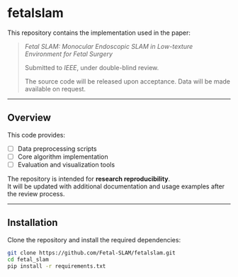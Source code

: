 # fetalslam

This repository contains the implementation used in the paper:

> *Fetal SLAM: Monocular Endoscopic SLAM in Low-texture Environment for Fetal Surgery*
> 
> Submitted to *IEEE*, under double-blind review.
> 
> The source code will be released upon acceptance. Data will be made available on request.

---

## Overview

This code provides:
- [ ] Data preprocessing scripts  
- [ ] Core algorithm implementation  
- [ ] Evaluation and visualization tools  

The repository is intended for **research reproducibility**.  
It will be updated with additional documentation and usage examples after the review process.

---

## Installation

Clone the repository and install the required dependencies:

```bash
git clone https://github.com/Fetal-SLAM/fetalslam.git
cd fetal_slam
pip install -r requirements.txt
